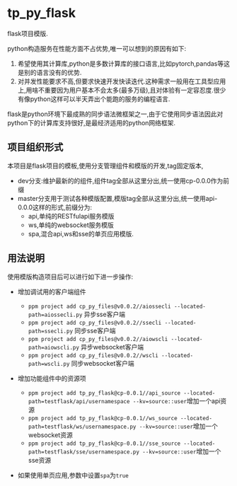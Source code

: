 # tp_py_flask

flask项目模版.

python构造服务在性能方面不占优势,唯一可以想到的原因有如下:

1. 希望使用其计算库,python是多数计算库的接口语言,比如pytorch,pandas等这是别的语言没有的优势.
2. 对并发性能要求不高,但要求快速开发快读迭代.这种需求一般用在工具型应用上,用啥不重要因为用户基本不会太多(最多万级),且对体验有一定容忍度.很少有像python这样可以半天弄出个能跑的服务的编程语言.

flask是python环境下最成熟的同步语法微框架之一,由于它使用同步语法因此对python下的计算库支持很好,是最经济适用的python网络框架.

## 项目组织形式

本项目是flask项目的模板,使用分支管理组件和模版的开发,tag固定版本,

+ dev分支:维护最新的的组件,组件tag全部从这里分出,统一使用cp-0.0.0作为前缀
+ master分支用于测试各种模版配置,模版tag全部从这里分出,统一使用api-0.0.0这样的形式,前缀分为:
    + api,单纯的RESTfulapi服务模版
    + ws,单纯的websocket服务模版
    + spa,混合api,ws和sse的单页应用模版.

## 用法说明

使用模版构造项目后可以进行如下进一步操作:

+ 增加调试用的客户端组件

    + `ppm project add cp_py_files@v0.0.2//aiossecli --located-path=aiossecli.py` 异步sse客户端
    + `ppm project add cp_py_files@v0.0.2//ssecli --located-path=ssecli.py` 同步sse客户端
    + `ppm project add cp_py_files@v0.0.2//aiowscli --located-path=aiowscli.py` 异步websocket客户端
    + `ppm project add cp_py_files@v0.0.2//wscli --located-path=wscli.py` 同步websocket客户端

+ 增加功能组件中的资源项

    + `ppm project add tp_py_flask@cp-0.0.1//api_source --located-path=testflask/api/usernamespace --kv=source::user`增加一个api资源
    + `ppm project add tp_py_flask@cp-0.0.1//ws_source --located-path=testflask/ws/usernamespace.py --kv=source::user`增加一个websocket资源
    + `ppm project add tp_py_flask@cp-0.0.1//sse_source --located-path=testflask/sse/usernamespace.py --kv=source::user`增加一个sse资源

+ 如果使用单页应用,参数中设置`spa`为`true`